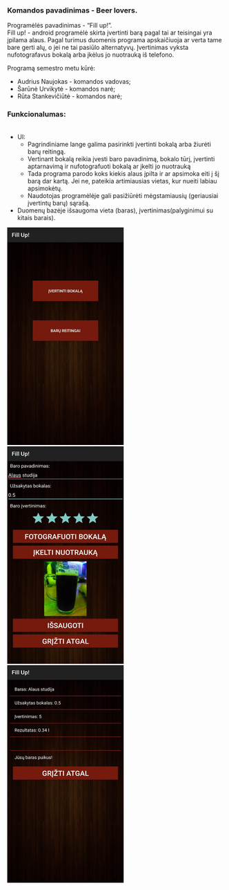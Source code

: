 
<h3>Komandos pavadinimas - Beer lovers.<br></h3>
Programėlės pavadinimas - “Fill up!”.<br>
Fill up! - android programėlė skirta įvertinti barą pagal tai ar teisingai yra įpilama alaus. Pagal turimus duomenis programa apskaičiuoja ar verta tame bare gerti alų, o jei ne tai pasiūlo alternatyvų. Įvertinimas vyksta nufotografavus bokalą arba įkėlus jo nuotrauką iš telefono.



Programą semestro metu kūrė:
<ul>
  <li>Audrius Naujokas - komandos vadovas;</li>
  <li>Šarūnė Urvikytė - komandos narė;</li>
  <li>Rūta Stankevičiūtė - komandos narė;</li>
</ul>

<h3>Funkcionalumas:</h3>
<ul><br>
  <li>UI:
  <ul>
    <li>Pagrindiniame lange galima pasirinkti įvertinti bokalą arba žiurėti barų reitingą.</li>
    <li>Vertinant bokalą reikia įvesti baro pavadinimą, bokalo tūrį, įvertinti aptarnavimą ir nufotografuoti bokalą ar įkelti jo nuotrauką</li>
    <li>Tada programa parodo koks kiekis alaus įpilta ir ar apsimoka eiti į šį barą dar kartą. Jei ne, pateikia artimiausias vietas, kur nueiti labiau apsimokėtų. </li>
    <li>Naudotojas programėlėje gali pasižiūrėti mėgstamiausių (geriausiai įvertintų barų) sąrašą.</li>
  </ul>
  <li>Duomenų bazėje išsaugoma vieta (baras), įvertinimas(palyginimui su kitais barais).</li>
</ul>


<img src="https://github.com/AudriusNau/Social-Tap/blob/Fill_Up_(app)/FillUP%20main.png" alt="Menu" height="503" width="270">
<img src="https://github.com/AudriusNau/Social-Tap/blob/Fill_Up_(app)/FillUp%20ivertinimas.png" alt="Ivertinimas" height="503" width="270">
<img src="https://github.com/AudriusNau/Social-Tap/blob/Fill_Up_(app)/FillUp%20result.png" alt="Result" height="503" width="270">
